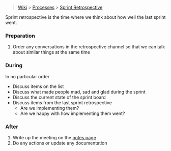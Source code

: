 > [Wiki](Home) > [Processes](Processes) > [Sprint Retrospective](Sprint-Retrospective)

Sprint retrospective is the time where we think about how well the last sprint went.

### Preparation

1. Order any conversations in the retrospective channel so that we can talk about similar things at the same time

### During

In no particular order

* Discuss items on the list
* Discuss what made people mad, sad and glad during the sprint
* Discuss the current state of the sprint board
* Discuss items from the last sprint retrospective
  * Are we implementing them?
  * Are we happy with how implementing them went?

### After

1. Write up the meeting on the [notes page](Retrospective-Notes)
1. Do any actions or update any documentation
